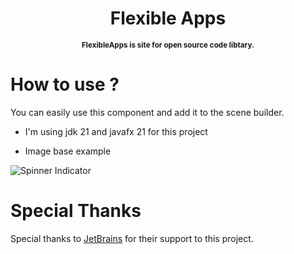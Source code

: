 <h1 align="center">
    Flexible Apps
</h1>
<p align="center">
<sup>
<b>FlexibleApps is site for open source code libtary.</b>
</sup>
</p>

# How to use ? 

You can easily use this component and add it to the scene builder.

* I'm using jdk 21 and javafx 21 for this project
  
* Image base example

![Spinner Indicator](https://github.com/AbdelHalimHiouani/SpinnerIndicator/assets/168376956/31507733-c3ec-40e2-abdb-4bf0105c536c)

# Special Thanks

Special thanks to <a href="https://www.jetbrains.com">JetBrains</a> for their support to this project.
